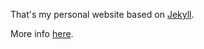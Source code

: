 That's my personal website based on [Jekyll](https://jekyllrb.com).

More info [here](http://www.bedulin.com/2016/04/07/jekyll-rocks.html).
